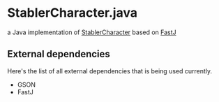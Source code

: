 # StablerCharacter.java
a Java implementation of [StablerCharacter](https://github.com/lines-of-codes/StablerCharacter) based on [FastJ](https://github.com/fastjengine/FastJ)

## External dependencies
Here's the list of all external dependencies that is being used currently.
- GSON
- FastJ
